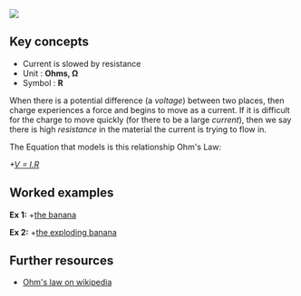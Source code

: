 [![](https://github.com/mixmix/hypermarkdown/raw/master/hypermarkdown_badge.png)](https://hypermarkdown.herokuapp.com)
## Key concepts

- Current is slowed by resistance
- Unit : **Ohms, Ω**
- Symbol : **R**





When there is a potential difference (a *voltage*) between two places, then charge experiences a force and begins to move as a current.
If it is difficult for the charge to move quickly (for there to be a large *current*), then we say there is high *resistance* in the material the current is trying to flow in.

The Equation that models is this relationship Ohm's Law:

*+[V = I.R](https://github.com/mixmix/nice_eqns/blob/master/physics/ohms_law.md)*




## Worked examples

**Ex 1:** +[the banana](https://github.com/TheAnnanMan/Electromagnetism/blob/master/Lesson_Plans/Resistance_resources/worked_ex_1.md)

**Ex 2:** +[the exploding banana](https://github.com/TheAnnanMan/Electromagnetism/blob/master/Lesson_Plans/Resistance_resources/worked_ex2.md)



## Further resources

- [Ohm's law on wikipedia](http://en.wikipedia.org/wiki/Ohm%27s_law)
